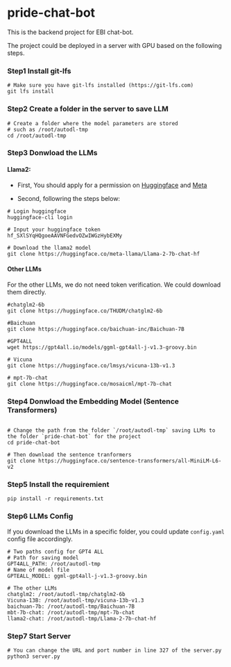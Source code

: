 # pride-chat-bot

This is the backend project for EBI chat-bot. 

The project could be deployed in a server with GPU based on the following steps.


### Step1 Install git-lfs
```shell
# Make sure you have git-lfs installed (https://git-lfs.com)
git lfs install
```

### Step2  Create a folder in the server to save LLM 
```shell
# Create a folder where the model parameters are stored
# such as /root/autodl-tmp
cd /root/autodl-tmp
```

### Step3  Donwload the LLMs

#### Llama2:
- First, You should apply for a permission on [Huggingface](https://huggingface.co/meta-llama/Llama-2-7b-chat-hf/tree/main) and [Meta](https://ai.meta.com/resources/models-and-libraries/llama-downloads/)

- Second, followring the steps below:
```shell
# Login huggingface
huggingface-cli login

# Input your huggingface token
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

# Download the llama2 model
git clone https://huggingface.co/meta-llama/Llama-2-7b-chat-hf
```
#### Other LLMs
For the other LLMs, we do not need token verification. We could download them directly.

```shell
#chatglm2-6b
git clone https://huggingface.co/THUDM/chatglm2-6b

#Baichuan
git clone https://huggingface.co/baichuan-inc/Baichuan-7B

#GPT4ALL
wget https://gpt4all.io/models/ggml-gpt4all-j-v1.3-groovy.bin

# Vicuna
git clone https://huggingface.co/lmsys/vicuna-13b-v1.3

# mpt-7b-chat
git clone https://huggingface.co/mosaicml/mpt-7b-chat
```

### Step4  Donwload the Embedding Model (Sentence Transformers)
```shell

# Change the path from the folder `/root/autodl-tmp` saving LLMs to the folder `pride-chat-bot` for the project
cd pride-chat-bot

# Then download the sentence tranformers
git clone https://huggingface.co/sentence-transformers/all-MiniLM-L6-v2
```

### Step5 Install the requiremient
```shell
pip install -r requirements.txt
```

### Step6 LLMs Config
If you download the LLMs in a specific folder, you could update `config.yaml` config file accordingly.
```
# Two paths config for GPT4 ALL
# Path for saving model
GPT4ALL_PATH: /root/autodl-tmp
# Name of model file
GPTEALL_MODEL: ggml-gpt4all-j-v1.3-groovy.bin

# The other LLMs
chatglm2: /root/autodl-tmp/chatglm2-6b
Vicuna-13B: /root/autodl-tmp/vicuna-13b-v1.3
baichuan-7b: /root/autodl-tmp/Baichuan-7B
mbt-7b-chat: /root/autodl-tmp/mpt-7b-chat
llama2-chat: /root/autodl-tmp/Llama-2-7b-chat-hf
```

### Step7 Start Server
```
# You can change the URL and port number in line 327 of the server.py
python3 server.py

```
